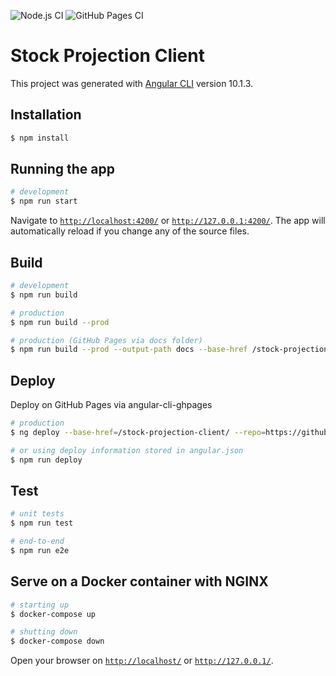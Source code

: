 
![Node.js CI](https://github.com/pedroeml/stock-projection-client/workflows/Node.js%20CI/badge.svg)
![GitHub Pages CI](https://github.com/pedroeml/stock-projection-client/workflows/GitHub%20Pages%20CI/badge.svg)

# Stock Projection Client

This project was generated with [Angular CLI](https://github.com/angular/angular-cli) version 10.1.3.

## Installation

```bash
$ npm install
```

## Running the app

```bash
# development
$ npm run start
```

Navigate to [`http://localhost:4200/`](http://localhost:4200/) or [`http://127.0.0.1:4200/`](http://127.0.0.1:4200/). The app will automatically reload if you change any of the source files.

## Build

```bash
# development
$ npm run build

# production
$ npm run build --prod

# production (GitHub Pages via docs folder)
$ npm run build --prod --output-path docs --base-href /stock-projection-client/
```

## Deploy

Deploy on GitHub Pages via angular-cli-ghpages

```bash
# production
$ ng deploy --base-href=/stock-projection-client/ --repo=https://github.com/<username>/<repositoryname>.git --name="Your Git Username" --email=your.mail@example.org

# or using deploy information stored in angular.json
$ npm run deploy
```

## Test

```bash
# unit tests
$ npm run test

# end-to-end
$ npm run e2e
```

## Serve on a Docker container with NGINX

```bash
# starting up
$ docker-compose up

# shutting down
$ docker-compose down
```

Open your browser on [`http://localhost/`](http://localhost/) or [`http://127.0.0.1/`](http://127.0.0.1/).
